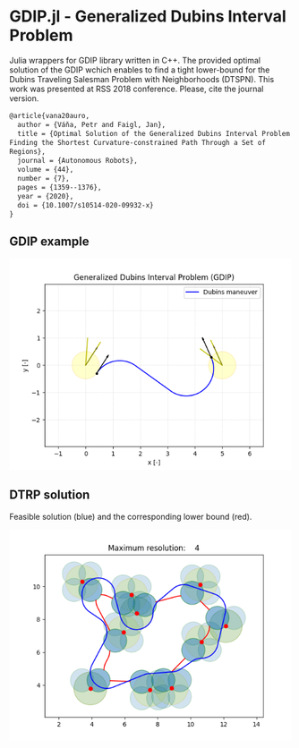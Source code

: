 # GDIP.jl - Generalized Dubins Interval Problem
Julia wrappers for GDIP library written in C++. The provided optimal solution of the GDIP wchich enables to find a tight lower-bound for the Dubins Traveling Salesman Problem with Neighborhoods (DTSPN). This work was presented at RSS 2018 conference. Please, cite the journal version.

```
@article{vana20auro,
  author = {Váňa, Petr and Faigl, Jan},
  title = {Optimal Solution of the Generalized Dubins Interval Problem Finding the Shortest Curvature-constrained Path Through a Set of Regions},
  journal = {Autonomous Robots},
  volume = {44},
  number = {7},
  pages = {1359--1376},
  year = {2020},
  doi = {10.1007/s10514-020-09932-x}
}
```

## GDIP example

![GDIP example](https://raw.githubusercontent.com/petvana/images/master/gdip/basic-gdip-example-small.gif)

## DTRP solution

Feasible solution (blue) and the corresponding lower bound (red).

![DTRP solution](https://raw.githubusercontent.com/petvana/images/master/gdip/rss-example-small.gif)
